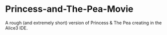 # Princess-and-The-Pea-Movie
A rough (and extremely short) version of Princess &amp; The Pea creating in the Alice3 IDE.
